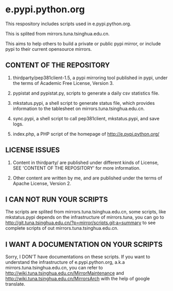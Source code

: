 e.pypi.python.org
=================

This respository includes scripts used in e.pypi.python.org.

This is splited from mirrors.tuna.tsinghua.edu.cn.

This aims to help others to build a private or public pypi mirror, or include
pypi to their current opensource mirrors.

CONTENT OF THE REPOSITORY
-------------------------

1. thirdparty/pep381client-1.5, a pypi mirroring tool published in pypi, under the terms of Academic Free License, Version 3.

2. pypistat and pypistat.py, scripts to generate a daily csv statistics file.

3. mkstatus.pypi, a shell script to generate status file, which provides information to the tablesheet on mirrors.tuna.tsinghua.edu.cn.

4. sync.pypi, a shell script to call pep381client, mkstatus.pypi, and save logs.

5. index.php, a PHP script of the homepage of http://e.pypi.python.org/

LICENSE ISSUES
--------------------------
1. Content in thirdparty/ are published under different kinds of License, SEE 'CONTENT OF THE REPOSITORY' for more information.

2. Other content are written by me, and are published under the terms of Apache License, Version 2.

I CAN NOT RUN YOUR SCRIPTS
--------------------------
The scripts are splited from mirrors.tuna.tsinghua.edu.cn, some scripts, like mkstatus.pypi depends on the infrastructure of mirrors.tuna, you can go to http://git.tuna.tsinghua.edu.cn/?p=mirror/scripts.git;a=summary to see complete scripts of out mirrors.tuna.tsinghua.edu.cn.

I WANT A DOCUMENTATION ON YOUR SCRIPTS
--------------------------------------
Sorry, I DON'T have documentations on these scripts. If you want to understand the infrastructure of e.pypi.python.org, a.k.a mirrors.tuna.tsinghua.edu.cn, you can refer to http://wiki.tuna.tsinghua.edu.cn/MirrorMaintenance and http://wiki.tuna.tsinghua.edu.cn/MirrorsArch with the help of google translate.